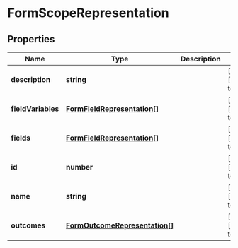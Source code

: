 # FormScopeRepresentation

## Properties
Name | Type | Description | Notes
------------ | ------------- | ------------- | -------------
**description** | **string** |  | [optional] [default to null]
**fieldVariables** | [**FormFieldRepresentation[]**](FormFieldRepresentation.md) |  | [optional] [default to null]
**fields** | [**FormFieldRepresentation[]**](FormFieldRepresentation.md) |  | [optional] [default to null]
**id** | **number** |  | [optional] [default to null]
**name** | **string** |  | [optional] [default to null]
**outcomes** | [**FormOutcomeRepresentation[]**](FormOutcomeRepresentation.md) |  | [optional] [default to null]



